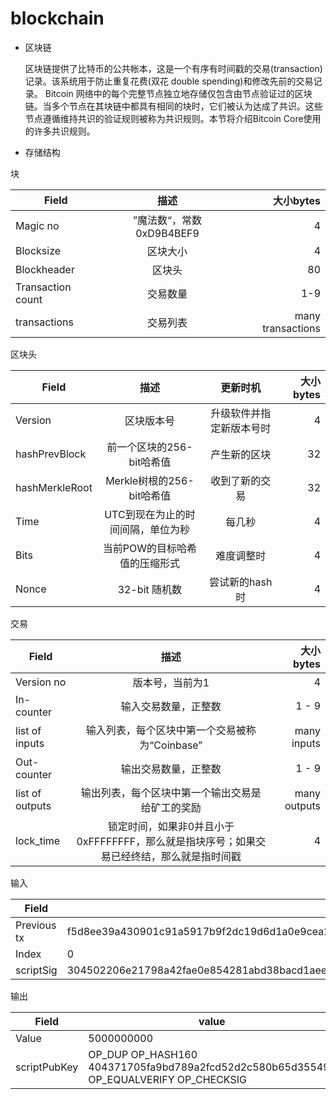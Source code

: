 # blockchain
- 区块链 

  区块链提供了比特币的公共帐本，这是一个有序有时间戳的交易(transaction)记录。该系统用于防止重复花费(双花 double spending)和修改先前的交易记录。
Bitcoin 网络中的每个完整节点独立地存储仅包含由节点验证过的区块链。当多个节点在其块链中都具有相同的块时，它们被认为达成了共识。这些节点遵循维持共识的验证规则被称为共识规则。本节将介绍Bitcoin Core使用的许多共识规则。

- 存储结构

块

|Field | 描述 | 大小bytes|
|- | :-: | -:|
|Magic no | ”魔法数“，常数0xD9B4BEF9| 4|
|Blocksize | 区块大小 | 4 |
|Blockheader | 区块头 | 80 |
|Transaction count | 交易数量 | 1-9|
|transactions | 交易列表 | many transactions|

区块头 

|Field			|描述	|更新时机	|大小bytes|
|- | :-: | :-: | -:|
|Version 		|	区块版本号 		|升级软件并指定新版本号时 	|4|
|hashPrevBlock|	前一个区块的256-bit哈希值 |产生新的区块|	32|
|hashMerkleRoot|	Merkle树根的256-bit哈希值	|收到了新的交易|	32|
|Time	|UTC到现在为止的时间间隔，单位为秒 	|	每几秒|	4|
|Bits	|当前POW的目标哈希值的压缩形式	|难度调整时|	4|
|Nonce	|32-bit 随机数	|尝试新的hash时|	4|

交易 

|Field	|		描述|	大小bytes|
|- | :-: | -:|
|Version no |		版本号，当前为1 |				4 |
|In-counter|	输入交易数量，正整数|	1 - 9 |
|list of inputs|	输入列表，每个区块中第一个交易被称为“Coinbase”	|many inputs|
|Out-counter	|输出交易数量，正整数|	1 - 9 |
|list of outputs |	输出列表，每个区块中第一个输出交易是给矿工的奖励	|many outputs|
|lock_time	|锁定时间，如果非0并且小于0xFFFFFFFF，那么就是指块序号；如果交易已经终结，那么就是指时间戳	|4 |

输入

|Field	|		value|
|- |- |
|Previous tx |f5d8ee39a430901c91a5917b9f2dc19d6d1a0e9cea205b009ca73dd04470b9a6|
|Index |0|
|scriptSig |304502206e21798a42fae0e854281abd38bacd1aeed3ee3738d9e1446618c4571d1090db022100e2ac980643b0b82c0e88ffdfec6b64e3e6ba35e7ba5fdd7d5d6cc8d25c6b241501|

输出

|Field	|		value|
|- |- |
|Value| 5000000000|
|scriptPubKey| OP_DUP OP_HASH160 404371705fa9bd789a2fcd52d2c580b65d35549d OP_EQUALVERIFY OP_CHECKSIG|


